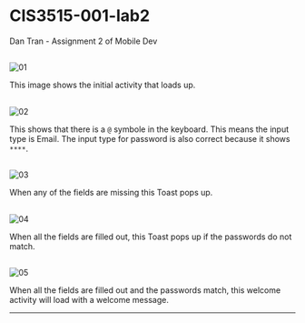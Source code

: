 # CIS3515-001-lab2


Dan Tran - Assignment 2 of Mobile Dev


## 

![01](images/p01-initial.png)


This image shows the initial activity that loads up.




##

![02](images/p02-inputType.png)


This shows that there is a `@` symbole in the keyboard. This means the input type is Email. The input type for password is also correct because it shows `****`.





##

![03](images/p03-missing.png)


When any of the fields are missing this Toast pops up.




##

![04](images/p04-password.png)


When all the fields are filled out, this Toast pops up if the passwords do not match.



##
![05](images/p05-welcome.png)


When all the fields are filled out and the passwords match, this welcome activity will load with a welcome message.




---
